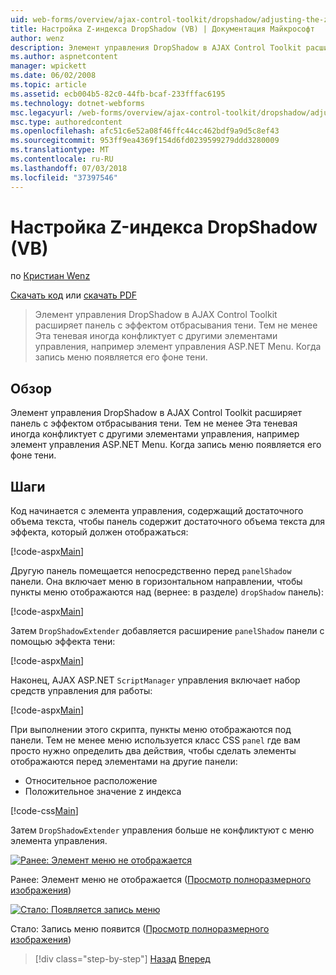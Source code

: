 ```yaml
---
uid: web-forms/overview/ajax-control-toolkit/dropshadow/adjusting-the-z-index-of-a-dropshadow-vb
title: Настройка Z-индекса DropShadow (VB) | Документация Майкрософт
author: wenz
description: Элемент управления DropShadow в AJAX Control Toolkit расширяет панель с эффектом отбрасывания тени. Тем не менее Эта теневая иногда конфликтует с другими элементами управления, для пап...
ms.author: aspnetcontent
manager: wpickett
ms.date: 06/02/2008
ms.topic: article
ms.assetid: ecb004b5-82c0-44fb-bcaf-233fffac6195
ms.technology: dotnet-webforms
msc.legacyurl: /web-forms/overview/ajax-control-toolkit/dropshadow/adjusting-the-z-index-of-a-dropshadow-vb
msc.type: authoredcontent
ms.openlocfilehash: afc51c6e52a08f46ffc44cc462bdf9a9d5c8ef43
ms.sourcegitcommit: 953ff9ea4369f154d6fd0239599279ddd3280009
ms.translationtype: MT
ms.contentlocale: ru-RU
ms.lasthandoff: 07/03/2018
ms.locfileid: "37397546"
---
```

<a name="adjusting-the-z-index-of-a-dropshadow-vb"></a>Настройка Z-индекса DropShadow (VB)
====================
по [Кристиан Wenz](https://github.com/wenz)

[Скачать код](http://download.microsoft.com/download/5/1/6/51652a81-500b-4f6b-88d3-617103e7941e/DropShadow1.vb.zip) или [скачать PDF](http://download.microsoft.com/download/b/6/a/b6ae89ee-df69-4c87-9bfb-ad1eb2b23373/dropshadow1VB.pdf)

> Элемент управления DropShadow в AJAX Control Toolkit расширяет панель с эффектом отбрасывания тени. Тем не менее Эта теневая иногда конфликтует с другими элементами управления, например элемент управления ASP.NET Menu. Когда запись меню появляется его фоне тени.


## <a name="overview"></a>Обзор

Элемент управления DropShadow в AJAX Control Toolkit расширяет панель с эффектом отбрасывания тени. Тем не менее Эта теневая иногда конфликтует с другими элементами управления, например элемент управления ASP.NET Menu. Когда запись меню появляется его фоне тени.

## <a name="steps"></a>Шаги

Код начинается с элемента управления, содержащий достаточного объема текста, чтобы панель содержит достаточного объема текста для эффекта, который должен отображаться:

[!code-aspx[Main](adjusting-the-z-index-of-a-dropshadow-vb/samples/sample1.aspx)]

Другую панель помещается непосредственно перед `panelShadow` панели. Она включает меню в горизонтальном направлении, чтобы пункты меню отображаются над (вернее: в разделе) `dropShadow` панель):

[!code-aspx[Main](adjusting-the-z-index-of-a-dropshadow-vb/samples/sample2.aspx)]

Затем `DropShadowExtender` добавляется расширение `panelShadow` панели с помощью эффекта тени:

[!code-aspx[Main](adjusting-the-z-index-of-a-dropshadow-vb/samples/sample3.aspx)]

Наконец, AJAX ASP.NET `ScriptManager` управления включает набор средств управления для работы:

[!code-aspx[Main](adjusting-the-z-index-of-a-dropshadow-vb/samples/sample4.aspx)]

При выполнении этого скрипта, пункты меню отображаются под панели. Тем не менее меню используется класс CSS `panel` где вам просто нужно определить два действия, чтобы сделать элементы отображаются перед элементами на другие панели:

- Относительное расположение
- Положительное значение z индекса

[!code-css[Main](adjusting-the-z-index-of-a-dropshadow-vb/samples/sample5.css)]

Затем `DropShadowExtender` управления больше не конфликтуют с меню элемента управления.


[![Ранее: Элемент меню не отображается](adjusting-the-z-index-of-a-dropshadow-vb/_static/image2.png)](adjusting-the-z-index-of-a-dropshadow-vb/_static/image1.png)

Ранее: Элемент меню не отображается ([Просмотр полноразмерного изображения](adjusting-the-z-index-of-a-dropshadow-vb/_static/image3.png))


[![Стало: Появляется запись меню](adjusting-the-z-index-of-a-dropshadow-vb/_static/image5.png)](adjusting-the-z-index-of-a-dropshadow-vb/_static/image4.png)

Стало: Запись меню появится ([Просмотр полноразмерного изображения](adjusting-the-z-index-of-a-dropshadow-vb/_static/image6.png))

> [!div class="step-by-step"]
> [Назад](manipulating-dropshadow-properties-from-client-code-cs.md)
> [Вперед](manipulating-dropshadow-properties-from-client-code-vb.md)
